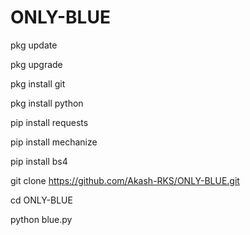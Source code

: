 # ONLY-BLUE
pkg update

pkg upgrade

pkg install git

pkg install python

pip install requests

pip install mechanize

pip install bs4

git clone https://github.com/Akash-RKS/ONLY-BLUE.git

cd ONLY-BLUE

python blue.py
